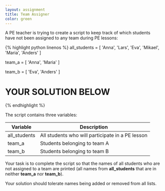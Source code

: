 ```yaml
---
layout: assignment
title: Team Assigner
color: green
---
```

A PE teacher is trying to create a script to keep track of which students have not been assigned to any team during PE lessons:

{% highlight python linenos %}
all_students = [
    'Anna',
    'Lars',
    'Eva',
    'Mikael',
    'Maria',
    'Anders'
]

team_a = [
    'Anna',
    'Maria'
]

team_b = [
    'Eva',
    'Anders'
]

# YOUR SOLUTION BELOW
{% endhighlight %}

The script contains three variables:

| Variable     | Description |
| ------------ | ----------- |
| all_students | All students who will participate in a PE lesson |
| team_a       | Students belonging to team A |
| team_b       | Students belonging to team B |

Your task is to complete the script so that the names of all students who are not assigned to a team are printed (all names from **all_students** that are in neither **team_a** nor **team_b**).

Your solution should tolerate names being added or removed from all lists.